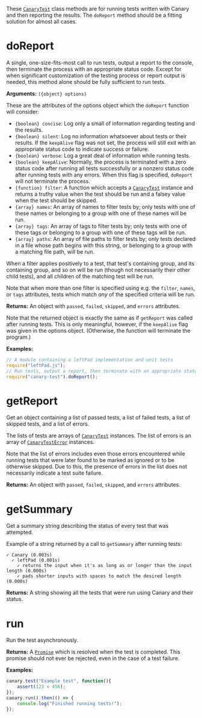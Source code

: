 These [`CanaryTest`](api-introduction.md) class methods are for running tests written with Canary and then reporting the results. The `doReport` method should be a fitting solution for almost all cases.

# doReport

A single, one-size-fits-most call to run tests, output a report to the console, then terminate the process with an appropriate status code. Except for when significant customization of the testing process or report output is needed, this method alone should be fully sufficient to run tests.

**Arguments:** `({object} options)`

These are the attributes of the options object which the `doReport` function will consider:

- `{boolean} concise`: Log only a small of information regarding testing and the results.
- `{boolean} silent`: Log no information whatsoever about tests or their results. If the `keepAlive` flag was not set, the process will still exit with an appropriate status code to indicate success or failure.
- `{boolean} verbose`: Log a great deal of information while running tests.
- `{boolean} keepAlive`: Normally, the process is terminated with a zero status code after running all tests successfully or a nonzero status code after running tests with any errors. When this flag is specified, `doReport` will not terminate the process.
- `{function} filter`: A function which accepts a [`CanaryTest`](api-introduction.md) instance and returns a truthy value when the test should be run and a falsey value when the test should be skipped.
- `{array} names`: An array of names to filter tests by; only tests with one of these names or belonging to a group with one of these names will be run.
- `{array} tags`: An array of tags to filter tests by; only tests with one of these tags or belonging to a group with one of these tags will be run.
- `{array} paths`: An array of file paths to filter tests by; only tests declared in a file whose path begins with this string, or belonging to a group with a matching file path, will be run.

When a filter applies positively to a test, that test's containing group, and its containing group, and so on will be run (though not necessarily their other child tests), and all children of the matching test will be run.

Note that when more than one filter is specified using e.g. the `filter`, `names`, or `tags` attributes, tests which match _any_ of the specified criteria will be run.

**Returns:** An object with `passed`, `failed`, `skipped`, and `errors` attributes.

Note that the returned object is exactly the same as if `getReport` was called after running tests. This is only meaningful, however, if the `keepAlive` flag was given in the options object. (Otherwise, the function will terminate the program.)

**Examples:**

``` js
// A module containing a leftPad implementation and unit tests
require("leftPad.js");
// Run tests, output a report, then terminate with an appropriate status code
require("canary-test").doReport();
```

# getReport

Get an object containing a list of passed tests, a list of failed tests, a list of skipped tests, and a list of errors.

The lists of tests are arrays of [`CanaryTest`](api-introduction.md) instances. The list of errors is an array of [`CanaryTestError`](api-error-class.md) instances.

Note that the list of errors includes even those errors encountered while running tests that were later found to be marked as ignored or to be otherwise skipped. Due to this, the presence of errors in the list does not necessarily indicate a test suite failure.


**Returns:** An object with `passed`, `failed`, `skipped`, and `errors` attributes.

# getSummary

Get a summary string describing the status of every test that was attempted.

Example of a string returned by a call to `getSummary` after running tests:

```
✓ Canary (0.003s)
  ✓ leftPad (0.001s)
    ✓ returns the input when it's as long as or longer than the input length (0.000s)
    ✓ pads shorter inputs with spaces to match the desired length (0.000s)
```

**Returns:** A string showing all the tests that were run using Canary and their status.

# run

Run the test asynchronously.

**Returns:** A [`Promise`](https://developer.mozilla.org/en-US/docs/Web/JavaScript/Reference/Global_Objects/Promise) which is resolved when the test is completed. This promise should not ever be rejected, even in the case of a test failure.

**Examples:**

``` js
canary.test("Example test", function(){
    assert(123 < 456);
});
canary.run().then(() => {
    console.log("Finished running tests!");
});
```

